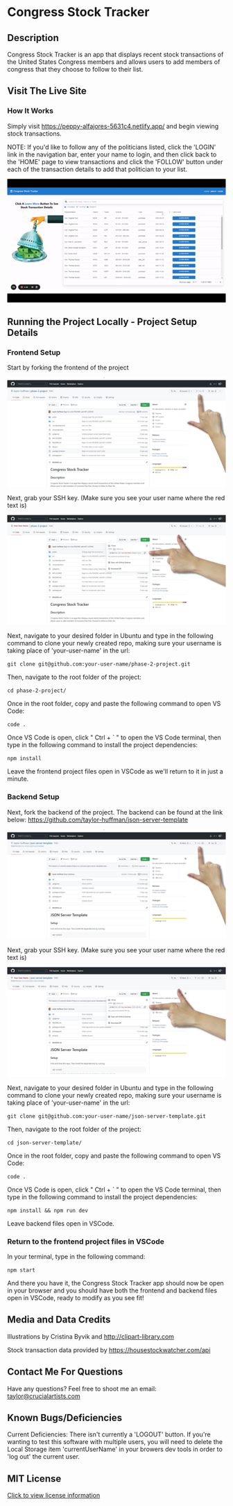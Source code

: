 # Congress Stock Tracker

## Description
Congress Stock Tracker is an app that displays recent stock transactions of the United States Congress members and allows users to add members of congress that they choose to follow to their list.

## Visit The Live Site
### How It Works 
Simply visit https://peppy-alfajores-5631c4.netlify.app/ and begin viewing stock transactions.

NOTE: If you'd like to follow any of the politicians listed, click the 'LOGIN' link in the navigation bar, enter your name to login, and then click back to the 'HOME' page to view transactions and click the 'FOLLOW' button under each of the transaction details to add that politician to your list.

![Congress Stock Tracker. Gif](./src/media/readme/video%20walkthrough.gif)

## Running the Project Locally - Project Setup Details
### Frontend Setup
Start by forking the frontend of the project

![Fork The Project](./src/media/readme/ph2%20-%20forkproject.jpg)

Next, grab your SSH key. (Make sure you see your user name where the red text is)

![Grab SSH Key](./src/media/readme/ph2%20-%20grabssh.jpg)

Next, navigate to your desired folder in Ubuntu and type in the following command to clone your newly created repo, making sure your username is taking place of 'your-user-name' in the url:

```
git clone git@github.com:your-user-name/phase-2-project.git
```

Then, navigate to the root folder of the project:

```
cd phase-2-project/
```

Once in the root folder, copy and paste the following command to open VS Code:

```
code .
```

Once VS Code is open, click " Ctrl + ` " to open the VS Code terminal, then type in the following command to install the project dependencies:

```
npm install
```

Leave the frontend project files open in VSCode as we'll return to it in just a minute.

### Backend Setup
Next, fork the backend of the project. The backend can be found at the link below:
https://github.com/taylor-huffman/json-server-template

![Fork The Project](./src/media/readme/ph2%20-%20forkproject%20-%20backend.jpg)

Next, grab your SSH key. (Make sure you see your user name where the red text is)

![Grab SSH Key](./src/media/readme/ph2%20-%20grabssh%20-%20backend.jpg)

Next, navigate to your desired folder in Ubuntu and type in the following command to clone your newly created repo, making sure your username is taking place of 'your-user-name' in the url:

```
git clone git@github.com:your-user-name/json-server-template.git
```

Then, navigate to the root folder of the project:

```
cd json-server-template/
```

Once in the root folder, copy and paste the following command to open VS Code:

```
code .
```

Once VS Code is open, click " Ctrl + ` " to open the VS Code terminal, then type in the following command to install the project dependencies:

```
npm install && npm run dev
```

Leave backend files open in VSCode.

### Return to the frontend project files in VSCode
In your terminal, type in the following command:
```
npm start
```
And there you have it, the Congress Stock Tracker app should now be open in your browser and you should have both the frontend and backend files open in VSCode, ready to modify as you see fit!

## Media and Data Credits
Illustrations by Cristina Byvik and http://clipart-library.com

Stock transaction data provided by https://housestockwatcher.com/api

## Contact Me For Questions
Have any questions? Feel free to shoot me an email: [taylor@crucialartists.com](mailto:taylor@crucialartists.com)

## Known Bugs/Deficiencies
Current Deficiencies:
There isn't currently a 'LOGOUT' button. If you're wanting to test this software with multiple users, you will need to delete the Local Storage item 'currentUserName' in your browers dev tools in order to 'log out' the current user.

## MIT License
[Click to view license information](./MIT-LICENSE)